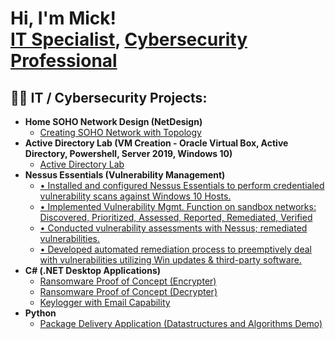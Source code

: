 <h1>Hi, I'm Mick! <br/><a href="https://github.com/Mashton05">IT Specialist</a>, <a href="https://www.linkedin.com/in/mickashtonit/">Cybersecurity Professional</a>
<h2>👨‍💻 IT / Cybersecurity Projects:</h2>

- <b>Home SOHO Network Design (NetDesign)</b>
  - [Creating SOHO Network with Topology](https://github.com/Mashton05/SOHO-NETWORK)
- <b>Active Directory Lab (VM Creation - Oracle Virtual Box, Active Directory, Powershell, Server 2019, Windows 10)</b>
  - [Active Directory Lab](https://github.com/Mashton05/ActiveDirectoryLab)
- <b>Nessus Essentials (Vulnerability Management)</b>
  - [•	Installed and configured Nessus Essentials to perform credentialed vulnerability scans against Windows 10 Hosts.](https://tinyurl.com/28auszjs)
  - [•	Implemented Vulnerability Mgmt. Function on sandbox networks: Discovered, Prioritized, Assessed, Reported, Remediated, Verified ](https://tinyurl.com/446ej997)
  - [•	Conducted vulnerability assessments with Nessus; remediated vulnerabilities.](https://tinyurl.com/2m59nvyc)
  - [•	Developed automated remediation process to preemptively deal with vulnerabilities utilizing Win updates & third-party software.](https://tinyurl.com/2xxc5a2f)
- <b>C# (.NET Desktop Applications)</b>
  - [Ransomware Proof of Concept (Encrypter)](https://github.com/joshmadakor1/EncrypterPOC)
  - [Ransomware Proof of Concept (Decrypter)](https://github.com/joshmadakor1/DecrypterPOC)
  - [Keylogger with Email Capability](https://github.com/joshmadakor1/Key-Logger-With-Email)
- <b>Python</b>
  - [Package Delivery Application (Datastructures and Algorithms Demo)](https://github.com/joshmadakor1/Package-Delivery-Pathfinding-Algorithm)



<!--
